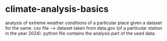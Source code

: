 # climate-analysis-basics
analysis of extreme weather conditions of a particular place given a dataset for the same.
csv file --> dataset taken from data.gov (of a particular station in the year 2024).
python file contains the analysis part of the used data.
